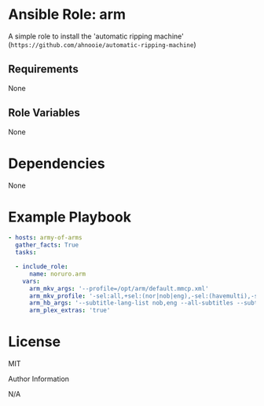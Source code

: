 # Ansible Role: arm

A simple role to install the 'automatic ripping machine' (`https://github.com/ahnooie/automatic-ripping-machine`)

## Requirements

None

## Role Variables

None

# Dependencies

None

# Example Playbook

```yaml
- hosts: army-of-arms
  gather_facts: True
  tasks:

  - include_role:
      name: noruro.arm
    vars:
      arm_mkv_args: '--profile=/opt/arm/default.mmcp.xml'
      arm_mkv_profile: '-sel:all,+sel:(nor|nob|eng),-sel:(havemulti),-sel:mvcvideo,=100:all,-10:favlang,-20:nor,-30:nob'
      arm_hb_args: '--subtitle-lang-list nob,eng --all-subtitles --subtitle scan -F --audio-lang-list nob,eng,und --all-audio'
      arm_plex_extras: 'true'
```

# License

MIT

Author Information

N/A
